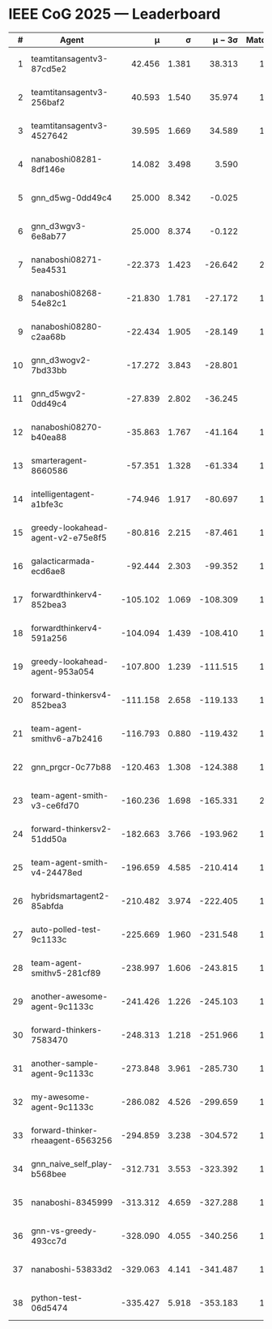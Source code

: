 # IEEE CoG 2025 — Leaderboard

| # | Agent | μ | σ | μ − 3σ | Matches | Updated |
|---:|---|---:|---:|---:|---:|---|
| 1 | teamtitansagentv3-87cd5e2 | 42.456 | 1.381 | 38.313 | 1700 | 2025-08-29 00:29 |
| 2 | teamtitansagentv3-256baf2 | 40.593 | 1.540 | 35.974 | 1800 | 2025-08-29 00:29 |
| 3 | teamtitansagentv3-4527642 | 39.595 | 1.669 | 34.589 | 1800 | 2025-08-29 00:29 |
| 4 | nanaboshi08281-8df146e | 14.082 | 3.498 | 3.590 | 50 | 2025-08-29 00:29 |
| 5 | gnn_d5wg-0dd49c4 | 25.000 | 8.342 | -0.025 | 20 | 2025-08-29 00:29 |
| 6 | gnn_d3wgv3-6e8ab77 | 25.000 | 8.374 | -0.122 | 98 | 2025-08-29 00:29 |
| 7 | nanaboshi08271-5ea4531 | -22.373 | 1.423 | -26.642 | 2160 | 2025-08-29 00:29 |
| 8 | nanaboshi08268-54e82c1 | -21.830 | 1.781 | -27.172 | 1560 | 2025-08-29 00:29 |
| 9 | nanaboshi08280-c2aa68b | -22.434 | 1.905 | -28.149 | 1660 | 2025-08-29 00:29 |
| 10 | gnn_d3wogv2-7bd33bb | -17.272 | 3.843 | -28.801 | 68 | 2025-08-29 00:29 |
| 11 | gnn_d5wgv2-0dd49c4 | -27.839 | 2.802 | -36.245 | 60 | 2025-08-29 00:29 |
| 12 | nanaboshi08270-b40ea88 | -35.863 | 1.767 | -41.164 | 1820 | 2025-08-29 00:29 |
| 13 | smarteragent-8660586 | -57.351 | 1.328 | -61.334 | 1428 | 2025-08-29 00:29 |
| 14 | intelligentagent-a1bfe3c | -74.946 | 1.917 | -80.697 | 1533 | 2025-08-29 00:29 |
| 15 | greedy-lookahead-agent-v2-e75e8f5 | -80.816 | 2.215 | -87.461 | 1670 | 2025-08-29 00:29 |
| 16 | galacticarmada-ecd6ae8 | -92.444 | 2.303 | -99.352 | 1640 | 2025-08-29 00:29 |
| 17 | forwardthinkerv4-852bea3 | -105.102 | 1.069 | -108.309 | 1440 | 2025-08-29 00:29 |
| 18 | forwardthinkerv4-591a256 | -104.094 | 1.439 | -108.410 | 1579 | 2025-08-29 00:29 |
| 19 | greedy-lookahead-agent-953a054 | -107.800 | 1.239 | -111.515 | 1678 | 2025-08-29 00:29 |
| 20 | forward-thinkersv4-852bea3 | -111.158 | 2.658 | -119.133 | 1339 | 2025-08-29 00:29 |
| 21 | team-agent-smithv6-a7b2416 | -116.793 | 0.880 | -119.432 | 1800 | 2025-08-29 00:29 |
| 22 | gnn_prgcr-0c77b88 | -120.463 | 1.308 | -124.388 | 1650 | 2025-08-29 00:29 |
| 23 | team-agent-smith-v3-ce6fd70 | -160.236 | 1.698 | -165.331 | 2038 | 2025-08-29 00:29 |
| 24 | forward-thinkersv2-51dd50a | -182.663 | 3.766 | -193.962 | 1650 | 2025-08-29 00:29 |
| 25 | team-agent-smith-v4-24478ed | -196.659 | 4.585 | -210.414 | 1718 | 2025-08-29 00:29 |
| 26 | hybridsmartagent2-85abfda | -210.482 | 3.974 | -222.405 | 1595 | 2025-08-29 00:29 |
| 27 | auto-polled-test-9c1133c | -225.669 | 1.960 | -231.548 | 1720 | 2025-08-29 00:29 |
| 28 | team-agent-smithv5-281cf89 | -238.997 | 1.606 | -243.815 | 1700 | 2025-08-29 00:29 |
| 29 | another-awesome-agent-9c1133c | -241.426 | 1.226 | -245.103 | 1600 | 2025-08-29 00:29 |
| 30 | forward-thinkers-7583470 | -248.313 | 1.218 | -251.966 | 1620 | 2025-08-29 00:29 |
| 31 | another-sample-agent-9c1133c | -273.848 | 3.961 | -285.730 | 1980 | 2025-08-29 00:29 |
| 32 | my-awesome-agent-9c1133c | -286.082 | 4.526 | -299.659 | 1780 | 2025-08-29 00:29 |
| 33 | forward-thinker-rheaagent-6563256 | -294.859 | 3.238 | -304.572 | 1690 | 2025-08-29 00:29 |
| 34 | gnn_naive_self_play-b568bee | -312.731 | 3.553 | -323.392 | 1380 | 2025-08-29 00:29 |
| 35 | nanaboshi-8345999 | -313.312 | 4.659 | -327.288 | 1340 | 2025-08-29 00:29 |
| 36 | gnn-vs-greedy-493cc7d | -328.090 | 4.055 | -340.256 | 1240 | 2025-08-29 00:29 |
| 37 | nanaboshi-53833d2 | -329.063 | 4.141 | -341.487 | 1420 | 2025-08-29 00:29 |
| 38 | python-test-06d5474 | -335.427 | 5.918 | -353.183 | 1690 | 2025-08-29 00:29 |
